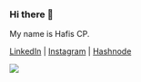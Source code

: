 ### Hi there 👋

My name is Hafis CP.

[LinkedIn](https://www.linkedin.com/in/hafiscp/) | [Instagram](https://www.instagram.com/hafis_cp/) | [Hashnode](https://hafiscp.hashnode.dev/)

![](https://komarev.com/ghpvc/?username=hafiscp&style=for-the-badge)
<!--
**hafiscp/hafiscp** is a ✨ _special_ ✨ repository because its `README.md` (this file) appears on your GitHub profile.

Here are some ideas to get you started:

- 🔭 I’m currently working on ...
- 🌱 I’m currently learning ...
- 👯 I’m looking to collaborate on ...
- 🤔 I’m looking for help with ...
- 💬 Ask me about ...
- 📫 How to reach me: ...
- 😄 Pronouns: ...
- ⚡ Fun fact: ...
-->
